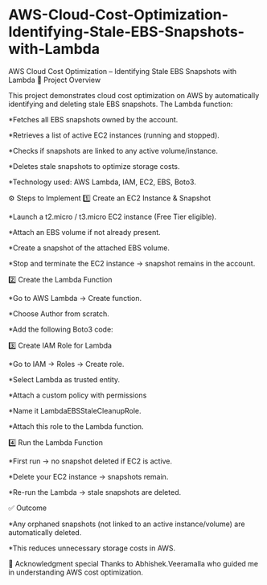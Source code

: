 # AWS-Cloud-Cost-Optimization-Identifying-Stale-EBS-Snapshots-with-Lambda

AWS Cloud Cost Optimization – Identifying Stale EBS Snapshots with Lambda
📌 Project Overview

This project demonstrates cloud cost optimization on AWS by automatically identifying and deleting stale EBS snapshots.
The Lambda function:

*Fetches all EBS snapshots owned by the account.

*Retrieves a list of active EC2 instances (running and stopped).

*Checks if snapshots are linked to any active volume/instance.

*Deletes stale snapshots to optimize storage costs.

*Technology used: AWS Lambda, IAM, EC2, EBS, Boto3.

⚙️ Steps to Implement
1️⃣ Create an EC2 Instance & Snapshot

*Launch a t2.micro / t3.micro EC2 instance (Free Tier eligible).

*Attach an EBS volume if not already present.

*Create a snapshot of the attached EBS volume.

*Stop and terminate the EC2 instance → snapshot remains in the account.

2️⃣ Create the Lambda Function

*Go to AWS Lambda → Create function.

*Choose Author from scratch.

*Add the following Boto3 code:

3️⃣ Create IAM Role for Lambda

*Go to IAM → Roles → Create role.

*Select Lambda as trusted entity.

*Attach a custom policy with permissions

*Name it LambdaEBSStaleCleanupRole.

*Attach this role to the Lambda function.

4️⃣ Run the Lambda Function

*First run → no snapshot deleted if EC2 is active.

*Delete your EC2 instance → snapshots remain.

*Re-run the Lambda → stale snapshots are deleted.

✅ Outcome

*Any orphaned snapshots (not linked to an active instance/volume) are automatically deleted.

*This reduces unnecessary storage costs in AWS.

🙏 Acknowledgment
special Thanks to Abhishek.Veeramalla  who guided me in understanding AWS cost optimization.
